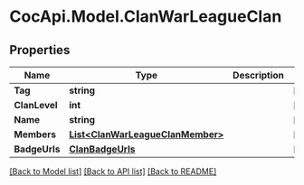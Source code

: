 # CocApi.Model.ClanWarLeagueClan
## Properties

Name | Type | Description | Notes
------------ | ------------- | ------------- | -------------
**Tag** | **string** |  | [optional] 
**ClanLevel** | **int** |  | [optional] 
**Name** | **string** |  | [optional] 
**Members** | [**List&lt;ClanWarLeagueClanMember&gt;**](ClanWarLeagueClanMember.md) |  | [optional] 
**BadgeUrls** | [**ClanBadgeUrls**](ClanBadgeUrls.md) |  | [optional] 

[[Back to Model list]](../README.md#documentation-for-models) [[Back to API list]](../README.md#documentation-for-api-endpoints) [[Back to README]](../README.md)

